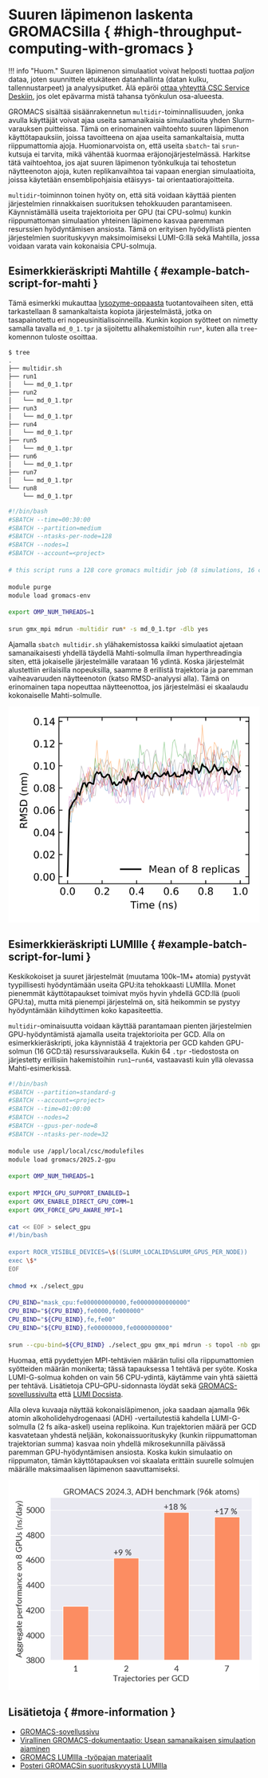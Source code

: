 # Suuren läpimenon laskenta GROMACSilla { #high-throughput-computing-with-gromacs }

!!! info "Huom."
    Suuren läpimenon simulaatiot voivat helposti tuottaa *paljon* dataa, joten suunnittele
    etukäteen datanhallinta (datan kulku, tallennustarpeet) ja analyysiputket.
    Älä epäröi [ottaa yhteyttä CSC Service Deskiin](../contact.md), jos olet epävarma
    mistä tahansa työnkulun osa-alueesta.

GROMACS sisältää sisäänrakennetun `multidir`-toiminnallisuuden, jonka avulla käyttäjät voivat
ajaa useita samanaikaisia simulaatioita yhden Slurm-varauksen puitteissa. Tämä on erinomainen
vaihtoehto suuren läpimenon käyttötapauksiin, joissa tavoitteena on ajaa useita samankaltaisia,
mutta riippumattomia ajoja. Huomionarvoista on, että useita `sbatch`- tai `srun`-kutsuja ei tarvita,
mikä vähentää kuormaa eräjonojärjestelmässä. Harkitse tätä vaihtoehtoa, jos ajat suuren läpimenon
työnkulkuja tai tehostetun näytteenoton ajoja, kuten replikanvaihtoa tai vapaan energian
simulaatioita, joissa käytetään ensemblipohjaisia etäisyys- tai orientaatiorajoitteita.

`multidir`-toiminnon toinen hyöty on, että sitä voidaan käyttää pienten järjestelmien rinnakkaisen
suorituksen tehokkuuden parantamiseen. Käynnistämällä useita trajektorioita per GPU (tai CPU-solmu)
kunkin riippumattoman simulaation yhteinen läpimeno kasvaa paremman resurssien hyödyntämisen ansiosta.
Tämä on erityisen hyödyllistä pienten järjestelmien suorituskyvyn maksimoimiseksi LUMI-G:llä sekä
Mahtilla, jossa voidaan varata vain kokonaisia CPU-solmuja.

## Esimerkkieräskripti Mahtille { #example-batch-script-for-mahti }

Tämä esimerkki mukauttaa [lysozyme-oppaasta](http://www.mdtutorials.com/gmx/lysozyme/)
tuotantovaiheen siten, että tarkastellaan 8 samankaltaista kopiota järjestelmästä, jotka on
tasapainotettu eri nopeusinitialisoinneilla. Kunkin kopion syötteet on nimetty samalla tavalla
`md_0_1.tpr` ja sijoitettu alihakemistoihin `run*`, kuten alla `tree`-komennon tuloste osoittaa.

```console
$ tree
.
├── multidir.sh
├── run1
│   └── md_0_1.tpr
├── run2
│   └── md_0_1.tpr
├── run3
│   └── md_0_1.tpr
├── run4
│   └── md_0_1.tpr
├── run5
│   └── md_0_1.tpr
├── run6
│   └── md_0_1.tpr
├── run7
│   └── md_0_1.tpr
└── run8
    └── md_0_1.tpr
```

```bash
#!/bin/bash
#SBATCH --time=00:30:00
#SBATCH --partition=medium
#SBATCH --ntasks-per-node=128
#SBATCH --nodes=1
#SBATCH --account=<project>

# this script runs a 128 core gromacs multidir job (8 simulations, 16 cores per simulation)

module purge
module load gromacs-env

export OMP_NUM_THREADS=1

srun gmx_mpi mdrun -multidir run* -s md_0_1.tpr -dlb yes
```

Ajamalla `sbatch multidir.sh` ylähakemistossa kaikki simulaatiot ajetaan samanaikaisesti
yhdellä täydellä Mahti-solmulla ilman hyperthreadingia siten, että jokaiselle järjestelmälle
varataan 16 ydintä. Koska järjestelmät alustettiin erilaisilla nopeuksilla, saamme 8 erillistä
trajektoria ja paremman vaiheavaruuden näytteenoton (katso RMSD-analyysi alla). Tämä on
erinomainen tapa nopeuttaa näytteenottoa, jos järjestelmäsi ei skaalaudu kokonaiselle
Mahti-solmulle.

![Simuloitujen replikoiden keskineliöpoikkeamat](../../img/multidir-rmsd.svg 'Simuloitujen replikoiden keskineliöpoikkeamat')

## Esimerkkieräskripti LUMIlle { #example-batch-script-for-lumi }

Keskikokoiset ja suuret järjestelmät (muutama 100k–1M+ atomia) pystyvät tyypillisesti
hyödyntämään useita GPU:ita tehokkaasti LUMIlla. Monet pienemmät käyttötapaukset toimivat
myös hyvin yhdellä GCD:llä (puoli GPU:ta), mutta mitä pienempi järjestelmä on, sitä heikommin
se pystyy hyödyntämään kiihdyttimen koko kapasiteettia.

`multidir`-ominaisuutta voidaan käyttää parantamaan pienten järjestelmien GPU-hyödyntämistä
ajamalla useita trajektorioita per GCD. Alla on esimerkkieräskripti, joka käynnistää
4 trajektoria per GCD kahden GPU-solmun (16 GCD:tä) resurssivarauksella. Kukin 64 `.tpr`
-tiedostosta on järjestetty erillisiin hakemistoihin `run1`–`run64`, vastaavasti kuin
yllä olevassa Mahti-esimerkissä.

```bash
#!/bin/bash
#SBATCH --partition=standard-g
#SBATCH --account=<project>
#SBATCH --time=01:00:00
#SBATCH --nodes=2
#SBATCH --gpus-per-node=8
#SBATCH --ntasks-per-node=32

module use /appl/local/csc/modulefiles
module load gromacs/2025.2-gpu

export OMP_NUM_THREADS=1

export MPICH_GPU_SUPPORT_ENABLED=1
export GMX_ENABLE_DIRECT_GPU_COMM=1
export GMX_FORCE_GPU_AWARE_MPI=1

cat << EOF > select_gpu
#!/bin/bash

export ROCR_VISIBLE_DEVICES=\$((SLURM_LOCALID%SLURM_GPUS_PER_NODE))
exec \$*
EOF

chmod +x ./select_gpu

CPU_BIND="mask_cpu:fe000000000000,fe00000000000000"
CPU_BIND="${CPU_BIND},fe0000,fe000000"
CPU_BIND="${CPU_BIND},fe,fe00"
CPU_BIND="${CPU_BIND},fe00000000,fe0000000000"

srun --cpu-bind=${CPU_BIND} ./select_gpu gmx_mpi mdrun -s topol -nb gpu -bonded gpu -pme gpu -update gpu -multidir run*
```

Huomaa, että pyydettyjen MPI-tehtävien määrän tulisi olla riippumattomien syötteiden
määrän monikerta; tässä tapauksessa 1 tehtävä per syöte. Koska LUMI-G-solmua kohden on
vain 56 CPU-ydintä, käytämme vain yhtä säiettä per tehtävä. Lisätietoja CPU–GPU-sidonnasta
löydät sekä [GROMACS-sovellussivulta](../../apps/gromacs.md#notes-about-binding-and-multi-gpu-simulations-on-lumi)
että [LUMI Docsista](https://docs.lumi-supercomputer.eu/runjobs/scheduled-jobs/distribution-binding/).

Alla oleva kuvaaja näyttää kokonaisläpimenon, joka saadaan ajamalla 96k atomin alkoholidehydrogenaasi
(ADH) -vertailutestiä kahdella LUMI-G-solmulla (2 fs aika-askel) useina replikoina. Kun
trajektorien määrä per GCD kasvatetaan yhdestä neljään, kokonais­suorituskyky (kunkin
riippumattoman trajektorian summa) kasvaa noin yhdellä mikrosekunnilla päivässä paremman
GPU-hyödyntämisen ansiosta. Koska kukin simulaatio on riippumaton, tämän käyttötapauksen
voi skaalata erittäin suurelle solmujen määrälle maksimaalisen läpimenon saavuttamiseksi.

![GCD-jakaminen LUMI-G:llä käyttäen multidir-toimintoa](../../img/adh.png 'GCD-jakaminen LUMI-G:llä käyttäen multidir-toimintoa')

## Lisätietoja { #more-information }

* [GROMACS-sovellussivu](../../apps/gromacs.md)
* [Virallinen GROMACS-dokumentaatio: Usean samanaikaisen simulaation ajaminen](https://manual.gromacs.org/current/user-guide/mdrun-features.html#running-multi-simulations)
* [GROMACS LUMIlla -työpajan materiaalit](https://zenodo.org/records/10610643)
* [Posteri GROMACSin suorituskyvystä LUMIlla](https://zenodo.org/records/10696768)